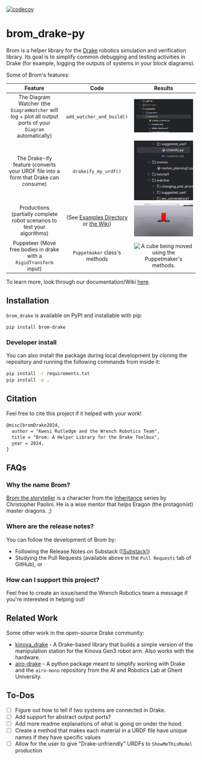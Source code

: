 [![codecov](https://codecov.io/gh/kwesiRutledge/brom_drake-py/graph/badge.svg?token=0TI5PV2HUD)](https://codecov.io/gh/kwesiRutledge/brom_drake-py)

# brom_drake-py
Brom is a helper library for the [Drake](https://drake.mit.edu/) robotics simulation and verification library.
Its goal is to simplify common debugging and testing activities in Drake (for example, logging the outputs
of systems in your block diagrams). 

Some of Brom's features:

Feature                    |  Code | Results
:-------------------------:|:-------------------------:|:-------------------------:
The Diagram Watcher (the `DiagramWatcher` will log + plot all output ports of your `Diagram` automatically) |`add_watcher_and_build()`| ![Creation of Brom Directory](./promo/BromWatcher0.gif)
The Drake-ify feature (converts your URDF file into a form that Drake can consume) | `drakeify_my_urdf()` | ![Drakeify Example](./promo/BromDrakeifyURDF0.gif)
Productions (partially complete robot scenarios to test your algorithms) | (See [Examples Directory](https://github.com/kwesiRutledge/brom_drake-py/tree/main/examples/productions) or [the Wiki](https://github.com/kwesiRutledge/brom_drake-py/wiki/Productions)) | ![Kinematic Motion Planning Example](./promo/productions/motion_planning/kinematic/Chem-Lab-Demo.gif)
Puppeteer (Move free bodies in drake with a `RigidTransform` input) | `Puppetmaker` class's methods | ![A cube being moved using the Puppetmaker's methods.](./promo/utils/puppetmaker-demo1.gif)

To learn more, look through our documentation/Wiki [here](https://github.com/kwesiRutledge/brom_drake-py/wiki).

## Installation

`brom_drake` is available on PyPI and installable with pip:

```shell
pip install brom-drake
```

### Developer install

You can also install the package during local development by cloning
the repository and running the following commands from inside it:

```bash
pip install -r requirements.txt
pip install -e .
```

## Citation

Feel free to cite this project if it helped with your work!

```
@misc{bromDrake2024,
  author = "Kwesi Rutledge and the Wrench Robotics Team",
  title = "Brom: A Helper Library for the Drake Toolbox",
  year = 2024,
}
```

## FAQs

### Why the name Brom?

[Brom the storyteller](https://inheritance.fandom.com/wiki/Brom) is a character from the
[Inheritance](https://en.wikipedia.org/wiki/Eragon) series by Christopher Paolini.
He is a wise mentor that helps Eragon (the protagonist) master dragons. ;)

### Where are the release notes?

You can follow the development of Brom by:
- Following the Release Notes on Substack ([[Substack](https://bromreleasenotes.substack.com/)])
- Studying the Pull Requests (available above in the `Pull Requests` tab of GitHub), or

### How can I support this project?

Feel free to create an issue/send the Wrench Robotics team a message if you're interested in helping out!

## Related Work

Some other work in the open-source Drake community:
- [kinova_drake](https://github.com/vincekurtz/kinova_drake) - A Drake-based library that builds a 
  simple version of the manipulation station for the Kinova Gen3 robot arm.
  Also works with the hardware.
- [airo-drake](https://github.com/airo-ugent/airo-drake) - A python package meant to simplify
  working with Drake and the `airo-mono` repository from the AI and Robotics Lab at Ghent University.

## To-Dos

- [ ] Figure out how to tell if two systems are connected in Drake.
- [ ] Add support for abstract output ports?
- [ ] Add more readme explanations of what is going on under the hood.
- [ ] Create a method that makes each material in a URDF file have unique names if they have specific values
- [ ] Allow for the user to give "Drake-unfriendly" URDFs to `ShowMeThisModel` production
